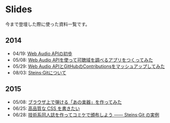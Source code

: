 Slides
============

今まで登壇した際に使った資料一覧です。

2014
------------

- 04/19: [Web Audio APIの初歩](http://www.slideshare.net/kubosho/web-audio-api-33705589)
- 05/08: [Web Audio APIを使って可聴域を調べるアプリをつくってみた](http://www.slideshare.net/kubosho/web-audio-api-34440311)
- 05/29: [Web Audio APIとGitHubのContributionsをマッシュアップしてみた](http://www.slideshare.net/kubosho/web-audio-apigithubcontributions)
- 08/03: [Steins;Gitについて](http://www.slideshare.net/kubosho/steinsgit)

2015
------------

- 05/08: [ブラウザ上で弾ける「あの楽器」を作ってみた](https://speakerdeck.com/kubosho/burauzashang-dedan-keru-afalsele-qi-wozuo-tutemita)
- 06/25: [高品質な CSS を書きたい](https://speakerdeck.com/kubosho/gao-pin-zhi-na-css-woshu-kitai)
- 06/28: [技術系同人誌を作ってコミケで頒布しよう ―― Steins;Git の実例](http://www.slideshare.net/kubosho/06-28howtomakethetechdoujinshi)
